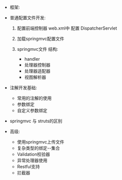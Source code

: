 * 框架:

* 普通配置文件开发:
    1. 配置前端控制器
        web.xml中 配置 DispatcherServlet
    2. 加载springmvc配置文件
    3. springmvc文件 结构:

        - handler
        - 处理器控制器
        - 处理器适配器
        - 视图解析器
* 注解开发基础:
  - 常用的注解的使用
  - 参数绑定
  - 自定义参数绑定
* springmvc 与 struts的区别

* 高级:
  - 使用springmvc上传文件
  - 复杂类型的绑定--集合
  - Validation校验器
  - 异常处理器使用
  - Restful支持
  - 拦截器
